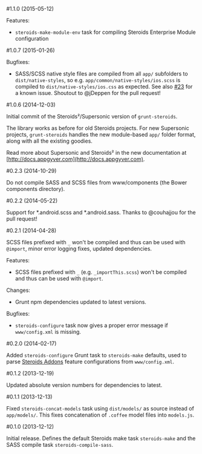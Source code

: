 #1.1.0 (2015-05-12)

Features:
- `steroids-make-module-env` task for compiling Steroids Enterprise Module configuration

#1.0.7 (2015-01-26)

Bugfixes:
- SASS/SCSS native style files are compiled from all `app/` subfolders to `dist/native-styles`, so e.g. `app/common/native-styles/ios.scss` is compiled to `dist/native-styles/ios.css` as expected. See also [#23](https://github.com/AppGyver/grunt-steroids/issues/23) for a known issue. Shoutout to @jDeppen for the pull request!

#1.0.6 (2014-12-03)

Initial commit of the Steroids²/Supersonic version of `grunt-steroids`.

The library works as before for old Steroids projects. For new Supersonic projects, `grunt-steroids` handles the new module-based `app/` folder format, along with all the existing goodies.

Read more about Supersonic and Steroids² in the new documentation at [http://docs.appgyver.com](http://docs.appgyver.com).

#0.2.3 (2014-10-29)

Do not compile SASS and SCSS files from www/components (the Bower components directory).

#0.2.2 (2014-05-22)

Support for *.android.scss and *.android.sass. Thanks to @couhajjou for the pull request!

#0.2.1 (2014-04-28)

SCSS files prefixed with `_` won't be compiled and thus can be used with `@import`, minor error logging fixes, updated dependencies.

Features:
- SCSS files prefixed with `_` (e.g. `_importThis.scss`) won't be compiled and thus can be used with `@import`.

Changes:
- Grunt npm dependencies updated to latest versions.

Bugfixes:
- `steroids-configure` task now gives a proper error message if `www/config.xml` is missing.

#0.2.0 (2014-02-17)

Added `steroids-configure` Grunt task to `steroids-make` defaults, used to parse [Steroids Addons](http://www.appgyver.com/steroids/addons) feature configurations from `www/config.xml`.

#0.1.2 (2013-12-19)

Updated absolute version numbers for dependencies to latest.

#0.1.1 (2013-12-13)

Fixed `steroids-concat-models` task using `dist/models/` as source instead of `app/models/`. This fixes concatenation of `.coffee` model files into `models.js`.

#0.1.0 (2013-12-12)

Initial release. Defines the default Steroids make task `steroids-make` and the SASS compile task `steroids-compile-sass`.
